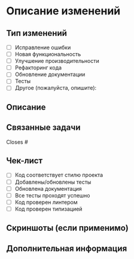# Описание изменений

## Тип изменений
<!-- Отметьте соответствующие пункты -->
- [ ] Исправление ошибки
- [ ] Новая функциональность
- [ ] Улучшение производительности
- [ ] Рефакторинг кода
- [ ] Обновление документации
- [ ] Тесты
- [ ] Другое (пожалуйста, опишите):

## Описание
<!-- Подробно опишите внесенные изменения -->

## Связанные задачи
<!-- Укажите номера связанных задач -->
Closes #

## Чек-лист
- [ ] Код соответствует стилю проекта
- [ ] Добавлены/обновлены тесты
- [ ] Обновлена документация
- [ ] Все тесты проходят успешно
- [ ] Код проверен линтером
- [ ] Код проверен типизацией

## Скриншоты (если применимо)
<!-- Добавьте скриншоты, если изменения затрагивают UI -->

## Дополнительная информация
<!-- Любая дополнительная информация, контекст или скриншоты --> 